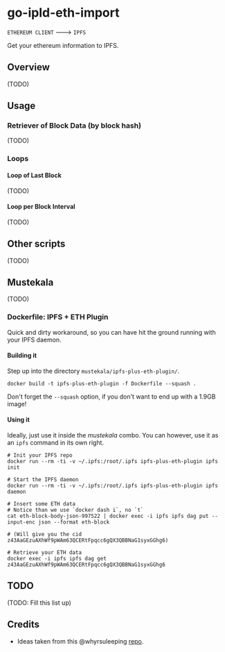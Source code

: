 # go-ipld-eth-import

`ETHEREUM CLIENT` ---> `IPFS`

Get your ethereum information to IPFS.

## Overview

(TODO)

## Usage

### Retriever of Block Data (by block hash)

(TODO)

### Loops

#### Loop of Last Block

(TODO)

#### Loop per Block Interval

(TODO)

## Other scripts

(TODO)

## Mustekala

(TODO)

### Dockerfile: IPFS + ETH Plugin

Quick and dirty workaround, so you can have hit the ground running with your
IPFS daemon.

#### Building it

Step up into the directory `mustekala/ipfs-plus-eth-plugin/`.

```
docker build -t ipfs-plus-eth-plugin -f Dockerfile --squash .
```

Don't forget the `--squash` option, if you don't want to end up with a 1.9GB
image!

#### Using it

Ideally, just use it inside the _mustekala_ combo. You can however, use it as
an `ipfs` command in its own right.

```
# Init your IPFS repo
docker run --rm -ti -v ~/.ipfs:/root/.ipfs ipfs-plus-eth-plugin ipfs init

# Start the IPFS daemon
docker run --rm -ti -v ~/.ipfs:/root/.ipfs ipfs-plus-eth-plugin ipfs daemon

# Insert some ETH data
# Notice than we use `docker dash i`, no `t`
cat eth-block-body-json-997522 | docker exec -i ipfs ipfs dag put --input-enc json --format eth-block

# (Will give you the cid z43AaGEzuAXhWf9pWAm63QCERtFpqcc6gQX3QBBNaG1syxGGhg6)

# Retrieve your ETH data
docker exec -i ipfs ipfs dag get z43AaGEzuAXhWf9pWAm63QCERtFpqcc6gQX3QBBNaG1syxGGhg6
```

## TODO

(TODO: Fill this list up)

## Credits

* Ideas taken from this @whyrsuleeping [repo](https://raw.githubusercontent.com/whyrusleeping/ipfs-eth-import/master/main.go).
